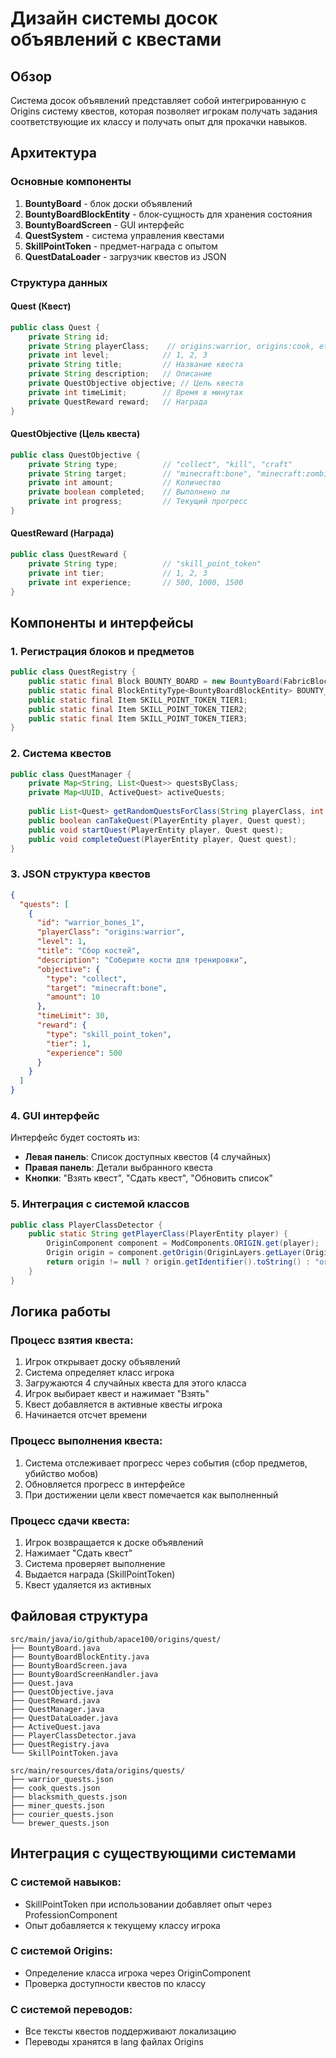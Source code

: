 # Дизайн системы досок объявлений с квестами

## Обзор

Система досок объявлений представляет собой интегрированную с Origins систему квестов, которая позволяет игрокам получать задания соответствующие их классу и получать опыт для прокачки навыков.

## Архитектура

### Основные компоненты

1. **BountyBoard** - блок доски объявлений
2. **BountyBoardBlockEntity** - блок-сущность для хранения состояния
3. **BountyBoardScreen** - GUI интерфейс
4. **QuestSystem** - система управления квестами
5. **SkillPointToken** - предмет-награда с опытом
6. **QuestDataLoader** - загрузчик квестов из JSON

### Структура данных

#### Quest (Квест)
```java
public class Quest {
    private String id;
    private String playerClass;    // origins:warrior, origins:cook, etc.
    private int level;            // 1, 2, 3
    private String title;         // Название квеста
    private String description;   // Описание
    private QuestObjective objective; // Цель квеста
    private int timeLimit;        // Время в минутах
    private QuestReward reward;   // Награда
}
```

#### QuestObjective (Цель квеста)
```java
public class QuestObjective {
    private String type;          // "collect", "kill", "craft"
    private String target;        // "minecraft:bone", "minecraft:zombie"
    private int amount;           // Количество
    private boolean completed;    // Выполнено ли
    private int progress;         // Текущий прогресс
}
```

#### QuestReward (Награда)
```java
public class QuestReward {
    private String type;          // "skill_point_token"
    private int tier;             // 1, 2, 3
    private int experience;       // 500, 1000, 1500
}
```

## Компоненты и интерфейсы

### 1. Регистрация блоков и предметов

```java
public class QuestRegistry {
    public static final Block BOUNTY_BOARD = new BountyBoard(FabricBlockSettings.of(Material.STONE));
    public static final BlockEntityType<BountyBoardBlockEntity> BOUNTY_BOARD_ENTITY;
    public static final Item SKILL_POINT_TOKEN_TIER1;
    public static final Item SKILL_POINT_TOKEN_TIER2;
    public static final Item SKILL_POINT_TOKEN_TIER3;
}
```

### 2. Система квестов

```java
public class QuestManager {
    private Map<String, List<Quest>> questsByClass;
    private Map<UUID, ActiveQuest> activeQuests;
    
    public List<Quest> getRandomQuestsForClass(String playerClass, int count);
    public boolean canTakeQuest(PlayerEntity player, Quest quest);
    public void startQuest(PlayerEntity player, Quest quest);
    public void completeQuest(PlayerEntity player, Quest quest);
}
```

### 3. JSON структура квестов

```json
{
  "quests": [
    {
      "id": "warrior_bones_1",
      "playerClass": "origins:warrior",
      "level": 1,
      "title": "Сбор костей",
      "description": "Соберите кости для тренировки",
      "objective": {
        "type": "collect",
        "target": "minecraft:bone",
        "amount": 10
      },
      "timeLimit": 30,
      "reward": {
        "type": "skill_point_token",
        "tier": 1,
        "experience": 500
      }
    }
  ]
}
```

### 4. GUI интерфейс

Интерфейс будет состоять из:
- **Левая панель**: Список доступных квестов (4 случайных)
- **Правая панель**: Детали выбранного квеста
- **Кнопки**: "Взять квест", "Сдать квест", "Обновить список"

### 5. Интеграция с системой классов

```java
public class PlayerClassDetector {
    public static String getPlayerClass(PlayerEntity player) {
        OriginComponent component = ModComponents.ORIGIN.get(player);
        Origin origin = component.getOrigin(OriginLayers.getLayer(Origins.identifier("origin")));
        return origin != null ? origin.getIdentifier().toString() : "origins:human";
    }
}
```

## Логика работы

### Процесс взятия квеста:
1. Игрок открывает доску объявлений
2. Система определяет класс игрока
3. Загружаются 4 случайных квеста для этого класса
4. Игрок выбирает квест и нажимает "Взять"
5. Квест добавляется в активные квесты игрока
6. Начинается отсчет времени

### Процесс выполнения квеста:
1. Система отслеживает прогресс через события (сбор предметов, убийство мобов)
2. Обновляется прогресс в интерфейсе
3. При достижении цели квест помечается как выполненный

### Процесс сдачи квеста:
1. Игрок возвращается к доске объявлений
2. Нажимает "Сдать квест"
3. Система проверяет выполнение
4. Выдается награда (SkillPointToken)
5. Квест удаляется из активных

## Файловая структура

```
src/main/java/io/github/apace100/origins/quest/
├── BountyBoard.java
├── BountyBoardBlockEntity.java
├── BountyBoardScreen.java
├── BountyBoardScreenHandler.java
├── Quest.java
├── QuestObjective.java
├── QuestReward.java
├── QuestManager.java
├── QuestDataLoader.java
├── ActiveQuest.java
├── PlayerClassDetector.java
├── QuestRegistry.java
└── SkillPointToken.java

src/main/resources/data/origins/quests/
├── warrior_quests.json
├── cook_quests.json
├── blacksmith_quests.json
├── miner_quests.json
├── courier_quests.json
└── brewer_quests.json
```

## Интеграция с существующими системами

### С системой навыков:
- SkillPointToken при использовании добавляет опыт через ProfessionComponent
- Опыт добавляется к текущему классу игрока

### С системой Origins:
- Определение класса игрока через OriginComponent
- Проверка доступности квестов по классу

### С системой переводов:
- Все тексты квестов поддерживают локализацию
- Переводы хранятся в lang файлах Origins
